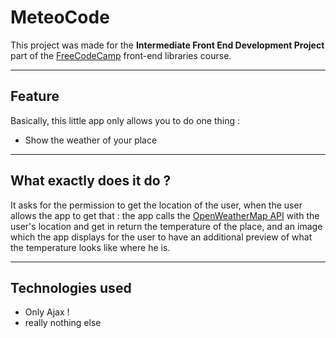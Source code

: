 MeteoCode
=====

This project was made for the <strong>Intermediate Front End Development Project</strong> part of the <a href="http://freecodecamp.org">FreeCodeCamp</a> front-end libraries course.

---

## Feature

Basically, this little app only allows you to do one thing :

* Show the weather of your place

---

## What exactly does it do ?

It asks for the permission to get the location of the user, when the user allows the app to get that : the app calls the <a href="https://openweathermap.org/api">OpenWeatherMap API</a> with the user's location and get in return the temperature of the place, and an image which the app displays for the user to have an additional preview of what the temperature looks like where he is.

---

## Technologies used

* Only Ajax !
* really nothing else